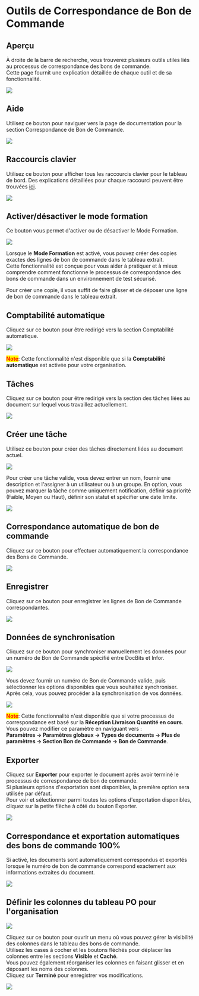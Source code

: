 # Outils de Correspondance de Bon de Commande

## Aperçu

À droite de la barre de recherche, vous trouverez plusieurs outils utiles liés au processus de correspondance des bons de commande.\
Cette page fournit une explication détaillée de chaque outil et de sa fonctionnalité.

![](https://docs.docbits.com/~gitbook/image?url=https%3A%2F%2F578966019-files.gitbook.io%2F%7E%2Ffiles%2Fv0%2Fb%2Fgitbook-x-prod.appspot.com%2Fo%2Fspaces%252FT2n2w4uDCJvv7CJ5zrdk%252Fuploads%252FxPOM1IzmTGgCCAE4tAQg%252Fpo_match_tools_0.png%3Falt%3Dmedia%26token%3D420e0d50-d5c8-4b7b-8ec6-26ca9e2d7a68\&width=768\&dpr=4\&quality=100\&sign=5d32419c\&sv=2)

## Aide

Utilisez ce bouton pour naviguer vers la page de documentation pour la section Correspondance de Bon de Commande.

![](https://docs.docbits.com/~gitbook/image?url=https%3A%2F%2F578966019-files.gitbook.io%2F%7E%2Ffiles%2Fv0%2Fb%2Fgitbook-x-prod.appspot.com%2Fo%2Fspaces%252FT2n2w4uDCJvv7CJ5zrdk%252Fuploads%252FaCmR8UlFph044QbGC0md%252Fpo_tools_new_1.png%3Falt%3Dmedia%26token%3D52c9dcf2-09f3-43b6-ae57-29c74269fae7\&width=768\&dpr=4\&quality=100\&sign=91566cfd\&sv=2)

## Raccourcis clavier

Utilisez ce bouton pour afficher tous les raccourcis clavier pour le tableau de bord. Des explications détaillées pour chaque raccourci peuvent être trouvées [ici](keyboard-shortcuts.md).

![](https://docs.docbits.com/~gitbook/image?url=https%3A%2F%2F578966019-files.gitbook.io%2F%7E%2Ffiles%2Fv0%2Fb%2Fgitbook-x-prod.appspot.com%2Fo%2Fspaces%252FT2n2w4uDCJvv7CJ5zrdk%252Fuploads%252FnBYimOUtsJ2pc9D0kpnh%252Fpo_tools_new_2.png%3Falt%3Dmedia%26token%3De5f39a8f-08af-4855-ae6e-df320cccadc2\&width=768\&dpr=4\&quality=100\&sign=f56aaa68\&sv=2)

## Activer/désactiver le mode formation

Ce bouton vous permet d'activer ou de désactiver le Mode Formation.

![](https://docs.docbits.com/~gitbook/image?url=https%3A%2F%2F578966019-files.gitbook.io%2F%7E%2Ffiles%2Fv0%2Fb%2Fgitbook-x-prod.appspot.com%2Fo%2Fspaces%252FT2n2w4uDCJvv7CJ5zrdk%252Fuploads%252FSRhb270xd4USa8ekUfrC%252Fpo_tools_new_3.png%3Falt%3Dmedia%26token%3D8cd33e2e-d8f2-43b5-9a35-2f11898374df\&width=768\&dpr=4\&quality=100\&sign=647faf64\&sv=2)

Lorsque le **Mode Formation** est activé, vous pouvez créer des copies exactes des lignes de bon de commande dans le tableau extrait.\
Cette fonctionnalité est conçue pour vous aider à pratiquer et à mieux comprendre comment fonctionne le processus de correspondance des bons de commande dans un environnement de test sécurisé.

Pour créer une copie, il vous suffit de faire glisser et de déposer une ligne de bon de commande dans le tableau extrait.

## Comptabilité automatique

Cliquez sur ce bouton pour être redirigé vers la section Comptabilité automatique.

![](https://docs.docbits.com/~gitbook/image?url=https%3A%2F%2F578966019-files.gitbook.io%2F%7E%2Ffiles%2Fv0%2Fb%2Fgitbook-x-prod.appspot.com%2Fo%2Fspaces%252FT2n2w4uDCJvv7CJ5zrdk%252Fuploads%252FDWhY584i0OUo1no12E2v%252Fpo_match_tools_12.png%3Falt%3Dmedia%26token%3D818d1ea7-974d-40a0-85e3-4531a83400c2\&width=768\&dpr=4\&quality=100\&sign=cd60c9b6\&sv=2)

<mark style="color:red;">**Note**</mark>: Cette fonctionnalité n'est disponible que si la **Comptabilité automatique** est activée pour votre organisation.

## Tâches

Cliquez sur ce bouton pour être redirigé vers la section des tâches liées au document sur lequel vous travaillez actuellement.

![](https://docs.docbits.com/~gitbook/image?url=https%3A%2F%2F578966019-files.gitbook.io%2F%7E%2Ffiles%2Fv0%2Fb%2Fgitbook-x-prod.appspot.com%2Fo%2Fspaces%252FT2n2w4uDCJvv7CJ5zrdk%252Fuploads%252FmoDaPQZ9RlYHuLdfiHAB%252Fpo_tools_new_11.png%3Falt%3Dmedia%26token%3D55d0e964-c847-4919-ae65-93da52160408\&width=768\&dpr=4\&quality=100\&sign=37af2a94\&sv=2)

## Créer une tâche

Utilisez ce bouton pour créer des tâches directement liées au document actuel.

![](https://docs.docbits.com/~gitbook/image?url=https%3A%2F%2F578966019-files.gitbook.io%2F%7E%2Ffiles%2Fv0%2Fb%2Fgitbook-x-prod.appspot.com%2Fo%2Fspaces%252FT2n2w4uDCJvv7CJ5zrdk%252Fuploads%252FCHDqycIesIISTqORnhBr%252Fpo_tools_new_4.png%3Falt%3Dmedia%26token%3D4d1855d4-1acb-439b-a822-da683e02d7a7\&width=768\&dpr=4\&quality=100\&sign=af2d0353\&sv=2)

Pour créer une tâche valide, vous devez entrer un nom, fournir une description et l'assigner à un utilisateur ou à un groupe. En option, vous pouvez marquer la tâche comme uniquement notification, définir sa priorité (Faible, Moyen ou Haut), définir son statut et spécifier une date limite.

![](https://docs.docbits.com/~gitbook/image?url=https%3A%2F%2F578966019-files.gitbook.io%2F%7E%2Ffiles%2Fv0%2Fb%2Fgitbook-x-prod.appspot.com%2Fo%2Fspaces%252FT2n2w4uDCJvv7CJ5zrdk%252Fuploads%252FRKfrTkWs0IZ6lqEHPPTn%252Fpo_match_tools_9.png%3Falt%3Dmedia%26token%3D3ac2c7a0-454d-4337-9195-1eaaa6fdb8ad\&width=768\&dpr=4\&quality=100\&sign=99ef14d1\&sv=2)

## Correspondance automatique de bon de commande

Cliquez sur ce bouton pour effectuer automatiquement la correspondance des Bons de Commande.

![](https://docs.docbits.com/~gitbook/image?url=https%3A%2F%2F578966019-files.gitbook.io%2F%7E%2Ffiles%2Fv0%2Fb%2Fgitbook-x-prod.appspot.com%2Fo%2Fspaces%252FT2n2w4uDCJvv7CJ5zrdk%252Fuploads%252Flsdom16blO6pMF5rtQYS%252Fpo_tools_new_5.png%3Falt%3Dmedia%26token%3D616d6600-ff52-478a-9282-518212360106\&width=768\&dpr=4\&quality=100\&sign=ad47d853\&sv=2)

## Enregistrer

Cliquez sur ce bouton pour enregistrer les lignes de Bon de Commande correspondantes.

![](https://docs.docbits.com/~gitbook/image?url=https%3A%2F%2F578966019-files.gitbook.io%2F%7E%2Ffiles%2Fv0%2Fb%2Fgitbook-x-prod.appspot.com%2Fo%2Fspaces%252FT2n2w4uDCJvv7CJ5zrdk%252Fuploads%252FZ9ou72AJwvme2F7RWG7P%252Fpo_tools_new_6.png%3Falt%3Dmedia%26token%3D1d8ef55e-5ff1-4ee7-ac81-b76ff583a353\&width=768\&dpr=4\&quality=100\&sign=a17e5c90\&sv=2)

## Données de synchronisation

Cliquez sur ce bouton pour synchroniser manuellement les données pour un numéro de Bon de Commande spécifié entre DocBits et Infor.

![](https://docs.docbits.com/~gitbook/image?url=https%3A%2F%2F578966019-files.gitbook.io%2F%7E%2Ffiles%2Fv0%2Fb%2Fgitbook-x-prod.appspot.com%2Fo%2Fspaces%252FT2n2w4uDCJvv7CJ5zrdk%252Fuploads%252FcceZaArRjBdKpI5r5u1v%252Fpo_tools_new_7.png%3Falt%3Dmedia%26token%3D49e25f09-de07-42b7-ab3d-a43a35e567c5\&width=768\&dpr=4\&quality=100\&sign=c6e75393\&sv=2)

Vous devez fournir un numéro de Bon de Commande valide, puis sélectionner les options disponibles que vous souhaitez synchroniser. Après cela, vous pouvez procéder à la synchronisation de vos données.

![](https://docs.docbits.com/~gitbook/image?url=https%3A%2F%2F578966019-files.gitbook.io%2F%7E%2Ffiles%2Fv0%2Fb%2Fgitbook-x-prod.appspot.com%2Fo%2Fspaces%252FT2n2w4uDCJvv7CJ5zrdk%252Fuploads%252FqRWhRKZV6cbDnXWvhYZ1%252Fpo_match_tools_10.png%3Falt%3Dmedia%26token%3Dd3bcac16-a954-4d96-a750-58b90e32525f\&width=768\&dpr=4\&quality=100\&sign=612664bf\&sv=2)

<mark style="color:red;">**Note**</mark>: Cette fonctionnalité n'est disponible que si votre processus de correspondance est basé sur la **Réception Livraison Quantité en cours**.\
Vous pouvez modifier ce paramètre en naviguant vers :\
**Paramètres → Paramètres globaux → Types de documents → Plus de paramètres → Section Bon de Commande → Bon de Commande**.

## Exporter

Cliquez sur **Exporter** pour exporter le document après avoir terminé le processus de correspondance de bon de commande.\
Si plusieurs options d'exportation sont disponibles, la première option sera utilisée par défaut.\
Pour voir et sélectionner parmi toutes les options d'exportation disponibles, cliquez sur la petite flèche à côté du bouton Exporter.

![](https://docs.docbits.com/~gitbook/image?url=https%3A%2F%2F578966019-files.gitbook.io%2F%7E%2Ffiles%2Fv0%2Fb%2Fgitbook-x-prod.appspot.com%2Fo%2Fspaces%252FT2n2w4uDCJvv7CJ5zrdk%252Fuploads%252Fzc78lqQthkeTIpANlIAc%252Fpo_tools_new_8.png%3Falt%3Dmedia%26token%3Debdb58e9-b775-40a6-b7bc-82aa66f8811b\&width=768\&dpr=4\&quality=100\&sign=14ac5a25\&sv=2)

## Correspondance et exportation automatiques des bons de commande 100%

Si activé, les documents sont automatiquement correspondus et exportés lorsque le numéro de bon de commande correspond exactement aux informations extraites du document.

![](https://docs.docbits.com/~gitbook/image?url=https%3A%2F%2F578966019-files.gitbook.io%2F%7E%2Ffiles%2Fv0%2Fb%2Fgitbook-x-prod.appspot.com%2Fo%2Fspaces%252FT2n2w4uDCJvv7CJ5zrdk%252Fuploads%252FMXEEO2olxd76yb7VrDBO%252Fpo_tools_new_9.png%3Falt%3Dmedia%26token%3Dd325d795-326c-459b-b359-bad854bed94b\&width=768\&dpr=4\&quality=100\&sign=4742a938\&sv=2)

## Définir les colonnes du tableau PO pour l'organisation

![](https://docs.docbits.com/~gitbook/image?url=https%3A%2F%2F578966019-files.gitbook.io%2F%7E%2Ffiles%2Fv0%2Fb%2Fgitbook-x-prod.appspot.com%2Fo%2Fspaces%252FT2n2w4uDCJvv7CJ5zrdk%252Fuploads%252F4nQ5loSdHlIebOh4vJ1m%252Fpo_tools_new_10.png%3Falt%3Dmedia%26token%3D84991cc8-f7ae-40f1-ba6c-cdd66722b898\&width=768\&dpr=4\&quality=100\&sign=ec34b898\&sv=2)

Cliquez sur ce bouton pour ouvrir un menu où vous pouvez gérer la visibilité des colonnes dans le tableau des bons de commande.\
Utilisez les cases à cocher et les boutons fléchés pour déplacer les colonnes entre les sections **Visible** et **Caché**.\
Vous pouvez également réorganiser les colonnes en faisant glisser et en déposant les noms des colonnes.\
Cliquez sur **Terminé** pour enregistrer vos modifications.

![](https://docs.docbits.com/~gitbook/image?url=https%3A%2F%2F578966019-files.gitbook.io%2F%7E%2Ffiles%2Fv0%2Fb%2Fgitbook-x-prod.appspot.com%2Fo%2Fspaces%252FT2n2w4uDCJvv7CJ5zrdk%252Fuploads%252Fry7dGuhxUG9GcMaYMLGg%252Fpo_match_6.png%3Falt%3Dmedia%26token%3D2362a18a-4f20-40b1-b1be-5b244290100c\&width=768\&dpr=4\&quality=100\&sign=155df965\&sv=2)
